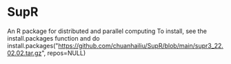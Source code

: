 # SupR
An R package for distributed and parallel computing
To install, see the install.packages function and do
install.packages("https://github.com/chuanhailiu/SupR/blob/main/supr3_22.02.02.tar.gz", repos=NULL)
